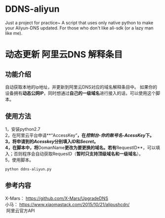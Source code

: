 # DDNS-aliyun<br>
  Just a project for practice~
  A script that uses only native python to make your Aliyun-DNS updated.
  For those who don't like ali-sdk (or a lazy man like me).
 
# 动态更新 阿里云DNS 解释条目
## 功能介绍
  自动获取本地的ip地址，并更新到阿里云DNS对应的域名解释条目中。
  如果你的设备拥有**动态公网IP**，同时想通过**自己的一级域名**进行接入的话，可以使用这个脚本。

## 使用方法  
  1，安装python2.7<br>
  2，在阿里云平台申请**“AccessKey”**，在*控制台-你的账号名-AcessKey*下。<br>
  3，将申请到的*Acesskey*分别填入*ID*和*Secret*。<br>
  4，在脚本中，将**DomanName**更改为要更换的域名。若有**RequestID**，可以填入；否则程序会自动获取RequesID（**暂时只支持顶级域名和一级域名**）。<br>
  5，使用脚本。<br>
  ```
  python ddns-aliyun.py
  ```  
  
## 参考内容  
  X-Mars： https://github.com/X-Mars/UpgradeDNS<br>
  小马： https://www.xiaomastack.com/2015/10/21/alipushcdn/<br>
  阿里云官方API<br>

